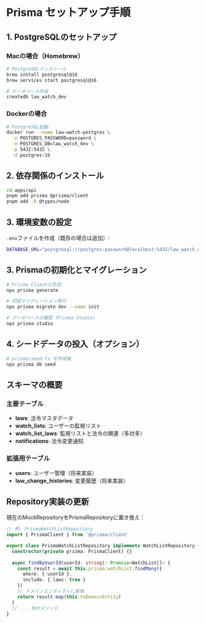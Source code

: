 # Prisma セットアップ手順

## 1. PostgreSQLのセットアップ

### Macの場合（Homebrew）
```bash
# PostgreSQLインストール
brew install postgresql@16
brew services start postgresql@16

# データベース作成
createdb law_watch_dev
```

### Dockerの場合
```bash
# PostgreSQL起動
docker run --name law-watch-postgres \
  -e POSTGRES_PASSWORD=password \
  -e POSTGRES_DB=law_watch_dev \
  -p 5432:5432 \
  -d postgres:16
```

## 2. 依存関係のインストール

```bash
cd apps/api
pnpm add prisma @prisma/client
pnpm add -D @types/node
```

## 3. 環境変数の設定

`.env`ファイルを作成（既存の場合は追加）:
```bash
DATABASE_URL="postgresql://postgres:password@localhost:5432/law_watch_dev?schema=public"
```

## 3. Prismaの初期化とマイグレーション

```bash
# Prisma Clientの生成
npx prisma generate

# 初回マイグレーション実行
npx prisma migrate dev --name init

# データベースの確認（Prisma Studio）
npx prisma studio
```

## 4. シードデータの投入（オプション）

```bash
# prisma/seed.ts を作成後
npx prisma db seed
```

## スキーマの概要

### 主要テーブル
- **laws**: 法令マスタデータ
- **watch_lists**: ユーザーの監視リスト
- **watch_list_laws**: 監視リストと法令の関連（多対多）
- **notifications**: 法令変更通知

### 拡張用テーブル
- **users**: ユーザー管理（将来実装）
- **law_change_histories**: 変更履歴（将来実装）

## Repository実装の更新

現在のMockRepositoryをPrismaRepositoryに置き換え：

```typescript
// 例: PrismaWatchListRepository
import { PrismaClient } from '@prisma/client'

export class PrismaWatchListRepository implements WatchListRepository {
  constructor(private prisma: PrismaClient) {}
  
  async findByUserId(userId: string): Promise<WatchList[]> {
    const result = await this.prisma.watchList.findMany({
      where: { userId },
      include: { laws: true }
    })
    // ドメインエンティティに変換
    return result.map(this.toDomainEntity)
  }
  // ... 他のメソッド
}
```